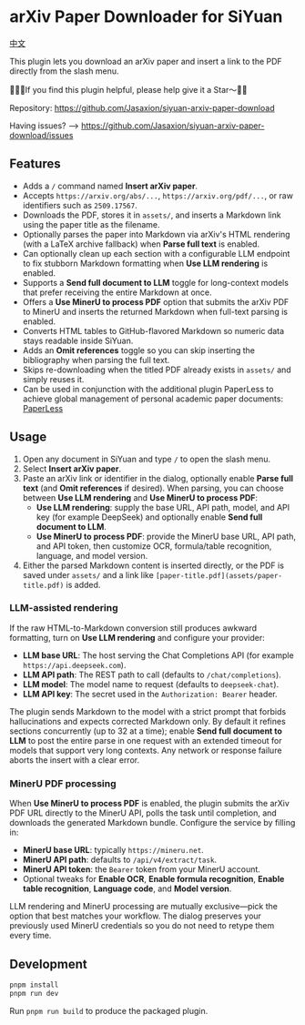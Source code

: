 # arXiv Paper Downloader for SiYuan

[中文](https://github.com/Jasaxion/siyuan-arxiv-paper-download/blob/main/README_zh_CN.md)

This plugin lets you download an arXiv paper and insert a link to the PDF directly from the slash menu.

👋🙋‍♂️If you find this plugin helpful, please help give it a Star～🩷🌟

Repository: https://github.com/Jasaxion/siyuan-arxiv-paper-download

Having issues? --> https://github.com/Jasaxion/siyuan-arxiv-paper-download/issues

## Features

- Adds a `/` command named **Insert arXiv paper**.
- Accepts `https://arxiv.org/abs/...`, `https://arxiv.org/pdf/...`, or raw identifiers such as `2509.17567`.
- Downloads the PDF, stores it in `assets/`, and inserts a Markdown link using the paper title as the filename.
- Optionally parses the paper into Markdown via arXiv's HTML rendering (with a LaTeX archive fallback) when **Parse full text** is enabled.
- Can optionally clean up each section with a configurable LLM endpoint to fix stubborn Markdown formatting when **Use LLM rendering** is enabled.
- Supports a **Send full document to LLM** toggle for long-context models that prefer receiving the entire Markdown at once.
- Offers a **Use MinerU to process PDF** option that submits the arXiv PDF to MinerU and inserts the returned Markdown when full-text parsing is enabled.
- Converts HTML tables to GitHub-flavored Markdown so numeric data stays readable inside SiYuan.
- Adds an **Omit references** toggle so you can skip inserting the bibliography when parsing the full text.
- Skips re-downloading when the titled PDF already exists in `assets/` and simply reuses it.
- Can be used in conjunction with the additional plugin PaperLess to achieve global management of personal academic paper documents: [PaperLess](https://github.com/Jasaxion/siyuan-paperless)

## Usage

1. Open any document in SiYuan and type `/` to open the slash menu.
2. Select **Insert arXiv paper**.
3. Paste an arXiv link or identifier in the dialog, optionally enable **Parse full text** (and **Omit references** if desired). When parsing, you can choose between **Use LLM rendering** and **Use MinerU to process PDF**:
   - **Use LLM rendering**: supply the base URL, API path, model, and API key (for example DeepSeek) and optionally enable **Send full document to LLM**.
   - **Use MinerU to process PDF**: provide the MinerU base URL, API path, and API token, then customize OCR, formula/table recognition, language, and model version.
4. Either the parsed Markdown content is inserted directly, or the PDF is saved under `assets/` and a link like `[paper-title.pdf](assets/paper-title.pdf)` is added.

### LLM-assisted rendering

If the raw HTML-to-Markdown conversion still produces awkward formatting, turn on **Use LLM rendering** and configure your provider:

- **LLM base URL**: The host serving the Chat Completions API (for example `https://api.deepseek.com`).
- **LLM API path**: The REST path to call (defaults to `/chat/completions`).
- **LLM model**: The model name to request (defaults to `deepseek-chat`).
- **LLM API key**: The secret used in the `Authorization: Bearer` header.

The plugin sends Markdown to the model with a strict prompt that forbids hallucinations and expects corrected Markdown only. By default it refines sections concurrently (up to 32 at a time); enable **Send full document to LLM** to post the entire parse in one request with an extended timeout for models that support very long contexts. Any network or response failure aborts the insert with a clear error.

### MinerU PDF processing

When **Use MinerU to process PDF** is enabled, the plugin submits the arXiv PDF URL directly to the MinerU API, polls the task until completion, and downloads the generated Markdown bundle. Configure the service by filling in:

- **MinerU base URL**: typically `https://mineru.net`.
- **MinerU API path**: defaults to `/api/v4/extract/task`.
- **MinerU API token**: the `Bearer` token from your MinerU account.
- Optional tweaks for **Enable OCR**, **Enable formula recognition**, **Enable table recognition**, **Language code**, and **Model version**.

LLM rendering and MinerU processing are mutually exclusive—pick the option that best matches your workflow. The dialog preserves your previously used MinerU credentials so you do not need to retype them every time.

## Development

```bash
pnpm install
pnpm run dev
```

Run `pnpm run build` to produce the packaged plugin.

